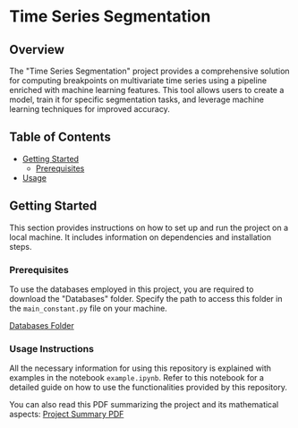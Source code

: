 # Time Series Segmentation

## Overview

The "Time Series Segmentation" project provides a comprehensive solution for computing breakpoints on multivariate time series using a pipeline enriched with machine learning features. This tool allows users to create a model, train it for specific segmentation tasks, and leverage machine learning techniques for improved accuracy.

## Table of Contents

- [Getting Started](#getting-started)
  - [Prerequisites](#prerequisites)
- [Usage](#usage-instructions)

## Getting Started

This section provides instructions on how to set up and run the project on a local machine. It includes information on dependencies and installation steps.

### Prerequisites

To use the databases employed in this project, you are required to download the "Databases" folder. Specify the path to access this folder in the `main_constant.py` file on your machine.

[Databases Folder](https://drive.google.com/drive/folders/17pU6Sy50mGwbkWo1lSW54WkzouJDnRTy?usp=sharing)

### Usage Instructions

All the necessary information for using this repository is explained with examples in the notebook `example.ipynb`. Refer to this notebook for a detailed guide on how to use the functionalities provided by this repository.

You can also read this PDF summarizing the project and its mathematical aspects: [Project Summary PDF](https://drive.google.com/file/d/1BVJmkIo9FJL8CaKSf6toWkZ0KeVRvUIC/view?usp=sharing)
